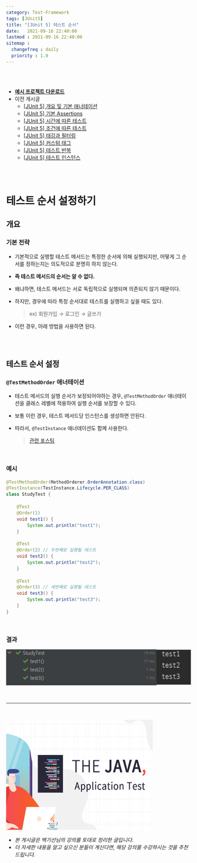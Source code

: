 ```yaml
---
category: Test-Framework
tags: [JUnit5]
title: "[JUnit 5] 테스트 순서"
date:   2021-09-16 22:40:00 
lastmod : 2021-09-16 22:40:00
sitemap :
  changefreq : daily
  priority : 1.0
---
```


<br/><br/>

- **[예시 프로젝트 다운로드](https://github.com/TaegyunWoo/Spring-Test-Code-Example)**
- 이전 게시글
    - [[JUnit 5] 개요 및 기본 애너테이션](https://taegyunwoo.github.io/test-framework/TestFramework_JUnit5_SummaryAndBasicAnnotation)
    - [[JUnit 5] 기본 Assertions](https://taegyunwoo.github.io/test-framework/TestFramework_JUnit5_BasicAssertions)
    - [[JUnit 5] 시간에 따른 테스트](https://taegyunwoo.github.io/test-framework/TestFramework_JUnit5_TimeAssertions)
    - [[JUnit 5] 조건에 따른 테스트](https://taegyunwoo.github.io/test-framework/TestFramework_JUnit5_ConditionalAssertions)
    - [[JUnit 5] 태깅과 필터링](https://taegyunwoo.github.io/test-framework/TestFramework_JUnit5_Tagging)
    - [[JUnit 5] 커스텀 태그](https://taegyunwoo.github.io/test-framework/TestFramework_JUnit5_CustomTag)
    - [[JUnit 5] 테스트 반복](https://taegyunwoo.github.io/test-framework/TestFramework_JUnit5_RepeatTest)
    - [[JUnit 5] 테스트 인스턴스](https://taegyunwoo.github.io/test-framework/TestFramework_JUnit5_TestInstance)

<br/><br/>

# 테스트 순서 설정하기

## 개요

### 기본 전략

- 기본적으로 실행할 테스트 메서드는 특정한 순서에 의해 실행되지만, 어떻게 그 순서를 정하는지는 의도적으로 분명히 하지 않는다.
- **즉 테스트 메서드의 순서는 알 수 없다.**
- 왜냐하면, 테스트 메서드는 서로 독립적으로 실행되며 의존되지 않기 때문이다.
- 하지만, 경우에 따라 특정 순서대로 테스트를 실행하고 싶을 때도 있다.

    > ex) 회원가입 → 로그인 → 글쓰기

- 이런 경우, 아래 방법을 사용하면 된다.

<br/><br/>

## 테스트 순서 설정

### `@TestMethodOrder` 애너테이션

- 테스트 메서드의 실행 순서가 보장되어야하는 경우, `@TestMethodOrder` 애너테이션을 클래스 레벨에 적용하여 실행 순서를 보장할 수 있다.
- 보통 이런 경우, 테스트 메서드당 인스턴스를 생성하면 안된다.
- 따라서, `@TestInstance` 애너테이션도 함께 사용한다.

    > [관련 포스팅](https://taegyunwoo.github.io/test-framework/TestFramework_JUnit5_TestInstance)

<br/>

### 예시

```java
@TestMethodOrder(MethodOrderer.OrderAnnotation.class)
@TestInstance(TestInstance.Lifecycle.PER_CLASS)
class StudyTest {
	
	@Test
	@Order(1)
	void test1() {
		System.out.println("test1");
	}

	@Test
	@Order(2) // 두번째로 실행될 테스트
	void test2() {
		System.out.println("test2");
	}

	@Test
	@Order(3) // 세번째로 실행될 테스트
	void test3() {
		System.out.println("test3");
	}
}
```

<br/>

### 결과

![Untitled](/assets/img/2021-09-16-TestFramework_JUnit5_TestSequence/Untitled%2014.png)

<br>

---

<br>

<a href="https://inf.run/htNB"><img src="/assets/img/Inflearn_Java_Test/logo.png" width="400px" height="300px"></a>

- *본 게시글은 백기선님의 강의를 토대로 정리한 글입니다.*
- *더 자세한 내용을 알고 싶으신 분들이 계신다면, 해당 강의를 수강하시는 것을 추천드립니다.*
